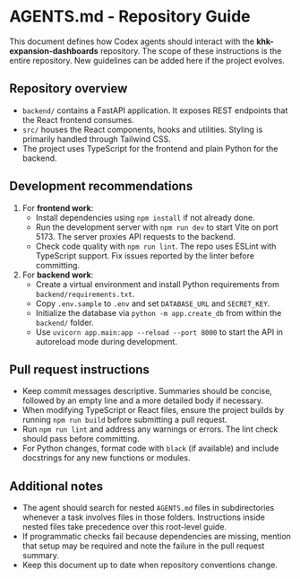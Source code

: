 # AGENTS.md - Repository Guide

This document defines how Codex agents should interact with the **khk-expansion-dashboards** repository. The scope of these instructions is the entire repository. New guidelines can be added here if the project evolves.

## Repository overview

- `backend/` contains a FastAPI application. It exposes REST endpoints that the React frontend consumes.
- `src/` houses the React components, hooks and utilities. Styling is primarily handled through Tailwind CSS.
- The project uses TypeScript for the frontend and plain Python for the backend.

## Development recommendations

1. For **frontend work**:
   - Install dependencies using `npm install` if not already done.
   - Run the development server with `npm run dev` to start Vite on port 5173. The server proxies API requests to the backend.
   - Check code quality with `npm run lint`. The repo uses ESLint with TypeScript support. Fix issues reported by the linter before committing.
2. For **backend work**:
   - Create a virtual environment and install Python requirements from `backend/requirements.txt`.
   - Copy `.env.sample` to `.env` and set `DATABASE_URL` and `SECRET_KEY`.
   - Initialize the database via `python -m app.create_db` from within the `backend/` folder.
   - Use `uvicorn app.main:app --reload --port 8000` to start the API in autoreload mode during development.

## Pull request instructions

- Keep commit messages descriptive. Summaries should be concise, followed by an empty line and a more detailed body if necessary.
- When modifying TypeScript or React files, ensure the project builds by running `npm run build` before submitting a pull request.
- Run `npm run lint` and address any warnings or errors. The lint check should pass before committing.
- For Python changes, format code with `black` (if available) and include docstrings for any new functions or modules.

## Additional notes

- The agent should search for nested `AGENTS.md` files in subdirectories whenever a task involves files in those folders. Instructions inside nested files take precedence over this root-level guide.
- If programmatic checks fail because dependencies are missing, mention that setup may be required and note the failure in the pull request summary.
- Keep this document up to date when repository conventions change.

